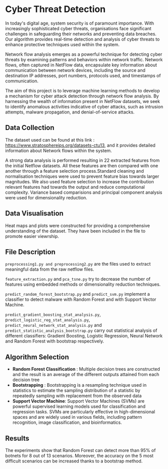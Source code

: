 # Cyber Threat Detection
In today's digital age, system security is of paramount importance. With increasingly sophisticated cyber threats, organisations face significant challenges in safeguarding their networks and preventing data breaches. Our algorithm provides real-time detection and analysis of cyber threats to enhance protective techniques used within the system.

Network flow analysis emerges as a powerful technique for detecting cyber threats by examining patterns and behaviors within network traffic. Network flows, often captured in NetFlow data, encapsulate key information about communication between network devices, including the source and destination IP addresses, port numbers, protocols used, and timestamps of communication.

The aim of this project is to leverage machine learning methods to develop a mechanism for cyber attack detection through network flow analysis. By harnessing the wealth of information present in NetFlow datasets, we seek to identify anomalous activities indicative of cyber attacks, such as intrusion attempts, malware propagation, and denial-of-service attacks.

## Data Collection
The dataset used can be found at this link : https://www.stratosphereips.org/datasets-ctu13, and it provides detailed information about Network flows within the system.

A strong data analysis is performed resulting in 22 extracted features from the initial Netflow datasets. All these features are then compared with one another through a feature selection process.Standard cleaning and normalisation techniques were used to prevent feature bias towards larger magnitudes. We also used feature selection to increase the contribution relevant features had towards the output and reduce computational complexity. Variance based comparisions and principal component analysis were used for dimensionality reduction.

## Data Visualisation
Heat maps and plots were constructed for providing a comprehensive understanding of the dataset. They have been included in the file to promote easier viewrship.

## File Description
`preprocessing1.py and preprocessing2.py` are the files used to extract meaningful data from the raw netflow files.

`feature_extraction.py` and `pca_tsne.py` try to decrease the number of features using embedded methods or dimensionality reduction techniques.

`predict_random_forest_bootstrap.py` and `predict_svm.py` implement a classifier to detect malware with Random Forest and with Support Vector Machine.

`predict_gradient_boosting_stat_analysis.py`, p`redict_logistic_reg_stat_analysis.py`, `predict_neural_network_stat_analysis.py` and `predict_statistic_analysis_bootstrap.py` carry out statistical analysis of different classifiers: Gradient Boosting, Logistic Regression, Neural Network and Random Forest with bootstrap respectively.

## Algorithm Selection
- **Random Forest Classification** : Multiple decision trees are constructed and the result is an average of the different outputs attained from each decision tree
- **Bootstrapping** : Bootstrapping is a resampling technique used in statistics to estimate the sampling distribution of a statistic by repeatedly sampling with replacement from the observed data
- **Support Vector Machine**: Support Vector Machines (SVMs) are powerful supervised learning models used for classification and regression tasks. SVMs are particularly effective in high-dimensional spaces and are widely used in various fields, including pattern recognition, image classification, and bioinformatics.

## Results
The experiments show that Random Forest can detect more than 95% of botnets for 8 out of 13 scenarios. Moreover, the accuracy on the 5 most difficult scenarios can be increased thanks to a bootstrap method. 

